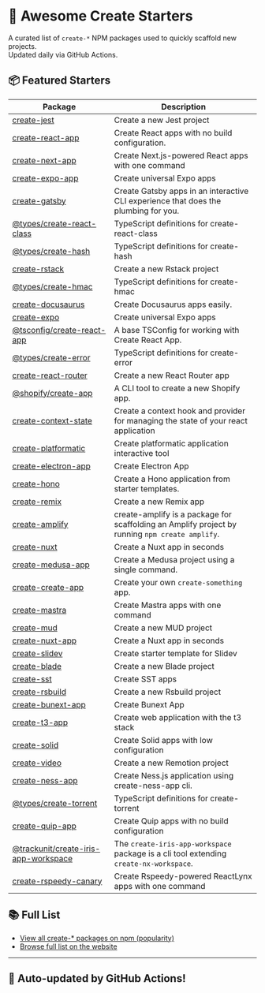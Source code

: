 # 🌱 Awesome Create Starters

A curated list of `create-*` NPM packages used to quickly scaffold new projects.  
Updated daily via GitHub Actions.

## 📦 Featured Starters

| Package | Description |
| ------- | ----------- |
| [create-jest](https://www.npmjs.com/package/create-jest) | Create a new Jest project |
| [create-react-app](https://www.npmjs.com/package/create-react-app) | Create React apps with no build configuration. |
| [create-next-app](https://www.npmjs.com/package/create-next-app) | Create Next.js-powered React apps with one command |
| [create-expo-app](https://www.npmjs.com/package/create-expo-app) | Create universal Expo apps |
| [create-gatsby](https://www.npmjs.com/package/create-gatsby) | Create Gatsby apps in an interactive CLI experience that does the plumbing for you. |
| [@types/create-react-class](https://www.npmjs.com/package/@types/create-react-class) | TypeScript definitions for create-react-class |
| [@types/create-hash](https://www.npmjs.com/package/@types/create-hash) | TypeScript definitions for create-hash |
| [create-rstack](https://www.npmjs.com/package/create-rstack) | Create a new Rstack project |
| [@types/create-hmac](https://www.npmjs.com/package/@types/create-hmac) | TypeScript definitions for create-hmac |
| [create-docusaurus](https://www.npmjs.com/package/create-docusaurus) | Create Docusaurus apps easily. |
| [create-expo](https://www.npmjs.com/package/create-expo) | Create universal Expo apps |
| [@tsconfig/create-react-app](https://www.npmjs.com/package/@tsconfig/create-react-app) | A base TSConfig for working with Create React App. |
| [@types/create-error](https://www.npmjs.com/package/@types/create-error) | TypeScript definitions for create-error |
| [create-react-router](https://www.npmjs.com/package/create-react-router) | Create a new React Router app |
| [@shopify/create-app](https://www.npmjs.com/package/@shopify/create-app) | A CLI tool to create a new Shopify app. |
| [create-context-state](https://www.npmjs.com/package/create-context-state) | Create a context hook and provider for managing the state of your react application |
| [create-platformatic](https://www.npmjs.com/package/create-platformatic) | Create platformatic application interactive tool |
| [create-electron-app](https://www.npmjs.com/package/create-electron-app) | Create Electron App |
| [create-hono](https://www.npmjs.com/package/create-hono) | Create a Hono application from starter templates. |
| [create-remix](https://www.npmjs.com/package/create-remix) | Create a new Remix app |
| [create-amplify](https://www.npmjs.com/package/create-amplify) | create-amplify is a package for scaffolding an Amplify project by running `npm create amplify`. |
| [create-nuxt](https://www.npmjs.com/package/create-nuxt) | Create a Nuxt app in seconds |
| [create-medusa-app](https://www.npmjs.com/package/create-medusa-app) | Create a Medusa project using a single command. |
| [create-create-app](https://www.npmjs.com/package/create-create-app) | Create your own `create-something` app. |
| [create-mastra](https://www.npmjs.com/package/create-mastra) | Create Mastra apps with one command |
| [create-mud](https://www.npmjs.com/package/create-mud) | Create a new MUD project |
| [create-nuxt-app](https://www.npmjs.com/package/create-nuxt-app) | Create a Nuxt app in seconds |
| [create-slidev](https://www.npmjs.com/package/create-slidev) | Create starter template for Slidev |
| [create-blade](https://www.npmjs.com/package/create-blade) | Create a new Blade project |
| [create-sst](https://www.npmjs.com/package/create-sst) | Create SST apps |
| [create-rsbuild](https://www.npmjs.com/package/create-rsbuild) | Create a new Rsbuild project |
| [create-bunext-app](https://www.npmjs.com/package/create-bunext-app) | Create Bunext App |
| [create-t3-app](https://www.npmjs.com/package/create-t3-app) | Create web application with the t3 stack |
| [create-solid](https://www.npmjs.com/package/create-solid) | Create Solid apps with low configuration |
| [create-video](https://www.npmjs.com/package/create-video) | Create a new Remotion project |
| [create-ness-app](https://www.npmjs.com/package/create-ness-app) | Create Ness.js application using create-ness-app cli. |
| [@types/create-torrent](https://www.npmjs.com/package/@types/create-torrent) | TypeScript definitions for create-torrent |
| [create-quip-app](https://www.npmjs.com/package/create-quip-app) | Create Quip apps with no build configuration |
| [@trackunit/create-iris-app-workspace](https://www.npmjs.com/package/@trackunit/create-iris-app-workspace) | The `create-iris-app-workspace` package is a cli tool extending `create-nx-workspace`. |
| [create-rspeedy-canary](https://www.npmjs.com/package/create-rspeedy-canary) | Create Rspeedy-powered ReactLynx apps with one command |

## 📚 Full List

- [View all create-* packages on npm (popularity)](https://www.npmjs.com/search?q=create-&ranking=popularity)
- [Browse full list on the website](https://project42da.github.io/awesome-create-starters/)

---

## 🤖 Auto-updated by GitHub Actions!
